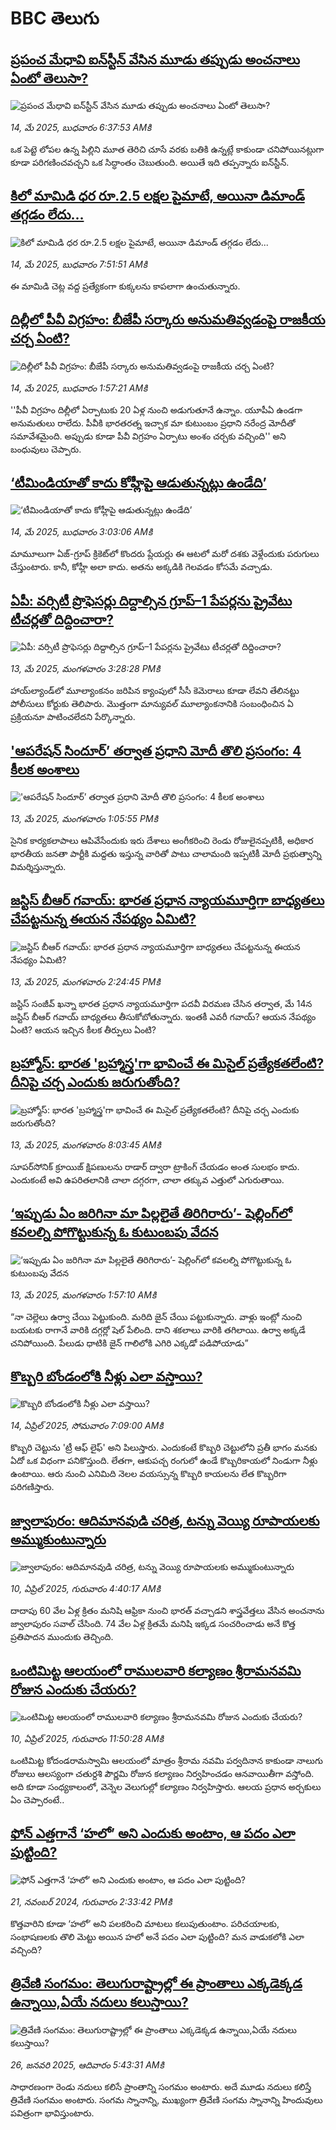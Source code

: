 # BBC తెలుగు## [ప్రపంచ మేధావి ఐన్‌స్టీన్ వేసిన మూడు తప్పుడు అంచనాలు ఏంటో తెలుసా?](https://www.bbc.com/telugu/articles/ce3vy6rqd95o?at_campaign=githubrss)![ప్రపంచ మేధావి ఐన్‌స్టీన్ వేసిన మూడు తప్పుడు అంచనాలు ఏంటో తెలుసా?](https://ichef.bbci.co.uk/ace/standard/240/cpsprodpb/072e/live/bd7b8740-307d-11f0-83bc-fd64f6f27b0e.jpg)_14, మే 2025, బుధవారం 6:37:53 AMకి_ఒక పెట్టె లోపల ఉన్న పిల్లిని మూత తెరిచి చూసే వరకు బతికి ఉన్నట్లే కాకుండా చనిపోయినట్లుగా కూడా పరిగణించవచ్చని ఒక సిద్ధాంతం చెబుతుంది. అయితే ఇది తప్పన్నారు ఐన్‌స్టీన్.## [కిలో మామిడి ధర రూ.2.5 లక్షల పైమాటే, అయినా డిమాండ్ తగ్గడం లేదు...](https://www.bbc.com/telugu/articles/ckgrxnjvj5yo?at_campaign=githubrss)![కిలో మామిడి ధర రూ.2.5 లక్షల పైమాటే, అయినా డిమాండ్ తగ్గడం లేదు...](https://ichef.bbci.co.uk/ace/standard/240/cpsprodpb/e62b/live/360b03f0-3094-11f0-8947-7d6241f9fce9.jpg)_14, మే 2025, బుధవారం 7:51:51 AMకి_ఈ మామిడి చెట్ల వద్ద ప్రత్యేకంగా కుక్కలను కాపలాగా ఉంచుతున్నారు.## [దిల్లీలో పీవీ విగ్రహం: బీజేపీ సర్కారు అనుమతివ్వడంపై రాజకీయ చర్చ ఏంటి?](https://www.bbc.com/telugu/articles/clyvn74jdn0o?at_campaign=githubrss)![దిల్లీలో పీవీ విగ్రహం: బీజేపీ సర్కారు అనుమతివ్వడంపై రాజకీయ చర్చ ఏంటి?](https://ichef.bbci.co.uk/ace/standard/240/cpsprodpb/ad2e/live/f36ab720-3066-11f0-99f5-1b62eaf63e31.jpg)_14, మే 2025, బుధవారం 1:57:21 AMకి_''పీవీ విగ్రహం దిల్లీలో ఏర్పాటుకు 20 ఏళ్ల నుంచి అడుగుతూనే ఉన్నాం. యూపీఏ ఉండగా అనుమతులు రాలేదు. పీవీకి భారతరత్న ఇచ్చాక మా కుటుంబం ప్రధాని నరేంద్ర మోదీతో సమావేశమైంది. అప్పుడు కూడా పీవీ విగ్రహం ఏర్పాటు అంశం చర్చకు వచ్చింది'' అని బంధువులు చెప్పారు.## [‘టీమిండియాతో కాదు కోహ్లీపై ఆడుతున్నట్లు ఉండేది’](https://www.bbc.com/telugu/articles/ce3928ne5yqo?at_campaign=githubrss)![‘టీమిండియాతో కాదు కోహ్లీపై ఆడుతున్నట్లు ఉండేది’](https://ichef.bbci.co.uk/ace/standard/240/cpsprodpb/9088/live/10922910-3070-11f0-96c3-cf669419a2b0.jpg)_14, మే 2025, బుధవారం 3:03:06 AMకి_మామూలుగా ఏజ్-గ్రూప్ క్రికెట్‌లో కొందరు ప్లేయర్లు ఈ ఆటలో మరో దశకు వెళ్లేందుకు పరుగులు చేస్తుంటారు. కానీ, కోహ్లీ అలా కాదు. అతను అక్కడికి గెలవడం కోసమే వచ్చాడు.## [ఏపీ: వర్సిటీ  ప్రొఫెసర్లు దిద్దాల్సిన  గ్రూప్‌–1 పేపర్లను ప్రైవేటు టీచర్లతో దిద్దించారా?](https://www.bbc.com/telugu/articles/cn7zrgd58zgo?at_campaign=githubrss)![ఏపీ: వర్సిటీ  ప్రొఫెసర్లు దిద్దాల్సిన  గ్రూప్‌–1 పేపర్లను ప్రైవేటు టీచర్లతో దిద్దించారా?](https://ichef.bbci.co.uk/ace/standard/240/cpsprodpb/3e03/live/bed6ff60-300b-11f0-8519-3b5a01ebe413.jpg)_13, మే 2025, మంగళవారం 3:28:28 PMకి_హాయ్‌ల్యాండ్‌లో మూల్యాంకనం జరిపిన క్యాంపులో సీసీ కెమెరాలు కూడా లేవని తేలినట్టు పోలీసులు కోర్టుకు తెలిపారు. మొత్తంగా మాన్యువల్‌ మూల్యాంకనానికి సంబంధించిన ఏ ప్రక్రియనూ పాటించలేదని పేర్కొన్నారు.## ['ఆపరేషన్ సిందూర్’ తర్వాత ప్రధాని మోదీ తొలి ప్రసంగం: 4 కీలక అంశాలు](https://www.bbc.com/telugu/articles/c5yxw92y5p1o?at_campaign=githubrss)!['ఆపరేషన్ సిందూర్’ తర్వాత ప్రధాని మోదీ తొలి ప్రసంగం: 4 కీలక అంశాలు](https://ichef.bbci.co.uk/ace/standard/240/cpsprodpb/1cb7/live/f77703f0-2fdf-11f0-8f57-b7237f6a66e6.jpg)_13, మే 2025, మంగళవారం 1:05:55 PMకి_సైనిక కార్యకలాపాలు ఆపివేసేందుకు ఇరు దేశాలు అంగీకరించి రెండు రోజులైనప్పటికీ, అధికార భారతీయ జనతా పార్టీకి మద్దతు ఇస్తున్న వారితో పాటు చాలామంది ఇప్పటికీ మోదీ ప్రభుత్వాన్ని విమర్శిస్తున్నారు.## [జస్టిస్ బీఆర్ గవాయ్: భారత ప్రధాన న్యాయమూర్తిగా బాధ్యతలు చేపట్టనున్న ఈయన నేపథ్యం ఏమిటి?](https://www.bbc.com/telugu/articles/c753wleyw0do?at_campaign=githubrss)![జస్టిస్ బీఆర్ గవాయ్: భారత ప్రధాన న్యాయమూర్తిగా బాధ్యతలు చేపట్టనున్న ఈయన నేపథ్యం ఏమిటి?](https://ichef.bbci.co.uk/ace/standard/240/cpsprodpb/a548/live/4ad00a50-2ff0-11f0-8947-7d6241f9fce9.jpg)_13, మే 2025, మంగళవారం 2:24:45 PMకి_జస్టిస్ సంజీవ్ ఖన్నా భారత ప్రధాన న్యాయమూర్తిగా పదవీ విరమణ చేసిన తర్వాత, మే 14న జస్టిస్ బీఆర్ గవాయ్ బాధ్యతలు తీసుకోబోతున్నారు. ఇంతకీ ఎవరీ గవాయ్? ఆయన నేపథ్యం ఏంటి? ఆయన ఇచ్చిన కీలక తీర్పులు ఏంటి?## [బ్రహ్మోస్: భారత 'బ్రహ్మాస్త్ర'గా భావించే ఈ మిసైల్ ప్రత్యేకతలేంటి? దీనిపై చర్చ ఎందుకు జరుగుతోంది?](https://www.bbc.com/telugu/articles/ckg7vkkymd0o?at_campaign=githubrss)![బ్రహ్మోస్: భారత 'బ్రహ్మాస్త్ర'గా భావించే ఈ మిసైల్ ప్రత్యేకతలేంటి? దీనిపై చర్చ ఎందుకు జరుగుతోంది?](https://ichef.bbci.co.uk/ace/standard/240/cpsprodpb/ffe4/live/286cef30-2fb1-11f0-ae05-139763874286.jpg)_13, మే 2025, మంగళవారం 8:03:45 AMకి_సూపర్‌సోనిక్ క్రూయిజ్ క్షిపణులను రాడార్ ద్వారా ట్రాకింగ్ చేయడం అంత సులభం కాదు. ఎందుకంటే అవి ఉపరితలానికి చాలా దగ్గరగా, చాలా తక్కువ ఎత్తులో ఎగురుతాయి.## [‘ఇప్పుడు ఏం జరిగినా మా పిల్లలైతే  తిరిగిరారు’- షెల్లింగ్‌లో కవలల్ని పోగొట్టుకున్న ఓ కుటుంబపు వేదన ](https://www.bbc.com/telugu/articles/c201750npggo?at_campaign=githubrss)![‘ఇప్పుడు ఏం జరిగినా మా పిల్లలైతే  తిరిగిరారు’- షెల్లింగ్‌లో కవలల్ని పోగొట్టుకున్న ఓ కుటుంబపు వేదన ](https://ichef.bbci.co.uk/ace/standard/240/cpsprodpb/49ce/live/a2f1bf90-2f40-11f0-8670-3ddf06f84a81.jpg)_13, మే 2025, మంగళవారం 1:57:10 AMకి_“నా చెల్లెలు ఉర్వా చేయి పెట్టుకుంది. మరిది జైన్ చేయి పట్టుకున్నారు. వాళ్లు ఇంట్లో నుంచి బయటకు రాగానే వారికి దగ్గర్లో షెల్ పేలింది. దాని శకలాలు వారికి తగిలాయి. ఉర్వా అక్కడే చనిపోయింది. పేలుడు ధాటికి జైన్ గాలిలోకి ఎగిరి ఎక్కడో పడిపోయాడు”## [కొబ్బరి బోండంలోకి నీళ్లు ఎలా వస్తాయి?](https://www.bbc.com/telugu/articles/czjn4mzxxy8o?at_campaign=githubrss)![కొబ్బరి బోండంలోకి నీళ్లు ఎలా వస్తాయి?](https://ichef.bbci.co.uk/ace/standard/240/cpsprodpb/46c5/live/684a55e0-18fd-11f0-8b11-7756b7b808cc.jpg)_14, ఏప్రిల్ 2025, సోమవారం 7:09:00 AMకి_కొబ్బరి చెట్టును 'ట్రీ ఆఫ్ లైఫ్' అని పిలుస్తారు. ఎందుకంటే కొబ్బరి చెట్టులోని ప్రతీ భాగం మనకు ఏదో ఒక విధంగా పనికొస్తుంది. లేతగా, ఆకుపచ్చ రంగులో ఉండే కొబ్బరికాయలో నిండుగా నీళ్లు ఉంటాయి. ఆరు నుంచి ఎనిమిది నెలల వయస్సున్న కొబ్బరి కాయలను లేత కొబ్బరిగా పరిగణిస్తారు.## [జ్వాలాపురం: ఆదిమానవుడి చరిత్ర, టన్ను వెయ్యి రూపాయలకు అమ్ముకుంటున్నారు ](https://www.bbc.com/telugu/articles/creqqnwdd5qo?at_campaign=githubrss)![జ్వాలాపురం: ఆదిమానవుడి చరిత్ర, టన్ను వెయ్యి రూపాయలకు అమ్ముకుంటున్నారు ](https://ichef.bbci.co.uk/ace/standard/240/cpsprodpb/765e/live/b472e2d0-15b4-11f0-842b-a7355694993d.jpg)_10, ఏప్రిల్ 2025, గురువారం 4:40:17 AMకి_దాదాపు 60 వేల ఏళ్ల క్రితం మనిషి ఆఫ్రికా నుంచి భారత్ వచ్చాడని శాస్త్రవేత్తలు వేసిన అంచనాను జ్వాలాపురం సవాల్ చేసింది. 74 వేల ఏళ్ల క్రితమే మనిషి ఇక్కడ సంచరించాడు అనే కొత్త ప్రతిపాదన ముందుకు తెచ్చింది.## [ఒంటిమిట్ట ఆలయంలో రాములవారి కల్యాణం శ్రీరామనవమి రోజున ఎందుకు చేయరు?](https://www.bbc.com/telugu/articles/ce822j5e465o?at_campaign=githubrss)![ఒంటిమిట్ట ఆలయంలో రాములవారి కల్యాణం శ్రీరామనవమి రోజున ఎందుకు చేయరు?](https://ichef.bbci.co.uk/ace/standard/240/cpsprodpb/fed5/live/25534d40-1601-11f0-b58a-6113af226972.jpg)_10, ఏప్రిల్ 2025, గురువారం 11:50:28 AMకి_ఒంటిమిట్ట కోదండరామస్వామి ఆలయంలో మాత్రం శ్రీరామ నవమి పర్వదినాన కాకుండా నాలుగు రోజులు ఆలస్యంగా చతుర్దశి పౌర్ణమి రోజున కల్యాణం నిర్వహించడం ఆనవాయితీగా వస్తోంది. అది కూడా సంధ్యకాలంలో, వెన్నెల వెలుగుల్లో కల్యాణం నిర్వహిస్తారు. ఆలయ ప్రధాన అర్చకులు ఏం చెప్పారంటే..## [ఫోన్ ఎత్తగానే ‘హలో’ అని ఎందుకు అంటాం, ఆ పదం ఎలా పుట్టింది?](https://www.bbc.com/telugu/articles/cgj7x7gdjq4o?at_campaign=githubrss)![ఫోన్ ఎత్తగానే ‘హలో’ అని ఎందుకు అంటాం, ఆ పదం ఎలా పుట్టింది?](https://ichef.bbci.co.uk/ace/standard/240/cpsprodpb/0618/live/7a20ebb0-a807-11ef-b21e-5359bd56d02f.jpg)_21, నవంబర్ 2024, గురువారం 2:33:42 PMకి_కొత్తవారిని కూడా ‘హలో’ అని పలకరించి మాటలు కలుపుతుంటాం.  పరిచయాలకు, సంభాషణలకు తొలి మెట్టు అయిన హలో అనే పదం ఎలా పుట్టింది? మన వాడుకలోకి ఎలా వచ్చింది?## [త్రివేణి సంగమం: తెలుగురాష్ట్రాల్లో ఈ ప్రాంతాలు ఎక్కడెక్కడ ఉన్నాయి,ఏయే నదులు కలుస్తాయి? ](https://www.bbc.com/telugu/articles/cz7elrr17jeo?at_campaign=githubrss)![త్రివేణి సంగమం: తెలుగురాష్ట్రాల్లో ఈ ప్రాంతాలు ఎక్కడెక్కడ ఉన్నాయి,ఏయే నదులు కలుస్తాయి? ](https://ichef.bbci.co.uk/ace/standard/240/cpsprodpb/9dad/live/7f50e780-da42-11ef-a37f-eba91255dc3d.jpg)_26, జనవరి 2025, ఆదివారం 5:43:31 AMకి_సాధారణంగా రెండు నదులు కలిసే ప్రాంతాన్ని సంగమం అంటారు. అదే మూడు నదులు కలిస్తే త్రివేణి సంగమం అంటారు. సంగమ స్నానాన్ని, ముఖ్యంగా త్రివేణి సంగమ స్నానాన్ని హిందువులు పవిత్రంగా భావిస్తుంటారు.